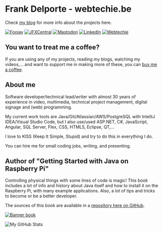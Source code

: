 # Frank Delporte - webtechie.be

Check [my blog](https://webtechie.be/) for more info about the projects here.

[![Foojay](https://img.shields.io/badge/Find_me_on-Foojay-blue?logo=openjdk&logoColor=white)](https://foojay.io/today/author/frankdelporte/)
[![JFXCentral](https://img.shields.io/badge/Find_me_on-JFXCentral-blue?logo=openjdk&logoColor=white)](https://www.jfx-central.com/people/f.delporte)
[![Mastodon](https://img.shields.io/badge/Find_me_on-Mastodon-blue?logo=mastodon&logoColor=white)](https://foojay.social/@frankdelporte)
[![LinkedIn](https://img.shields.io/badge/Find_me_on-LinkedIn-blue?logo=linkedin&logoColor=white)](https://www.linkedin.com/in/frankdelporte/)
[![Webtechie](https://img.shields.io/badge/Find_me_on-Webtechie-blue?logo=firefox&logoColor=white)](https://www.webtechie.be)

## You want to treat me a coffee?

If you are using any of my projects, reading my blogs, watching my videos,... and want to support me in making more of these, you can [buy me a coffee](https://ko-fi.com/frankdelporte).



## About me

Software developer/technical lead/writer with almost 30 years of experience in video, multimedia, technical project management, digital signage and (web) programming.

My current work tools are Java/Git/Atlassian/AWS/PostgreSQL with IntelliJ IDEA/Visual Studio Code, but I also use/used ASP.NET, C#, JavaScript, Angular, SQL Server, Flex, CSS, HTML5, Eclipse, QT,...

I love to KISS (Keep It Simple, Stupid) and try to do this in everything I do.

You can hire me for small coding jobs, writing, and presenting. 

## Author of "Getting Started with Java on Raspberry Pi"

Controlling physical things with some lines of code is magic! This book includes a lot of info and history about Java itself and how to install it on the Raspberry Pi, with many example applications. Also, a lot of tips and tricks to become or be a better developer.

The sources of this book are available in a [repository here on GitHub](https://github.com/FDelporte/JavaOnRaspberryPi).

[![Banner book](https://webtechie.be/images/book/book-banner.png)](https://webtechie.be/books/)

![My GitHub Stats](https://github-readme-stats.vercel.app/api/?username=FDelporte&count_private=true&theme=tokyonight&showicons=true)
